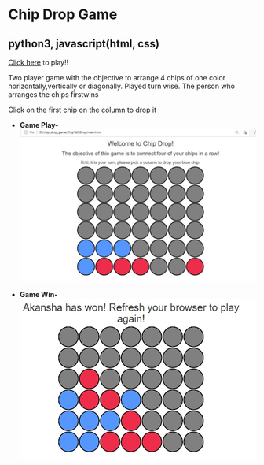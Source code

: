 # Chip Drop Game 
## python3, javascript(html, css)

[Click here] to play!!

Two player game with the objective to arrange 4 chips of one color horizontally,vertically or diagonally.
Played turn wise. The person who arranges the chips firstwins

Click on the first chip on the column to drop it


* **Game Play-**![game play](/Screenshots/game.JPG)

* **Game Win-**![game win](/Screenshots/game_win.JPG)

[Click here]: https://kritig09.github.io/chip_drop_game/Chip%20Drop/index.html
